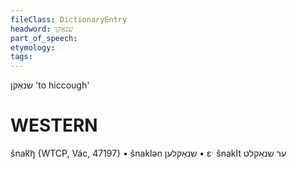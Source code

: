 ```yaml
---
fileClass: DictionaryEntry
headword: שנאַקן
part_of_speech: 
etymology: 
tags: 
---
```

שנאַקן
'to hiccough'

WESTERN
========

šnak͡ŋ {WTCP, Vác, 47197}
	•	šnaklən שנאַקלען
	•	ɛˑ šnaklt ער שנאַקלט

